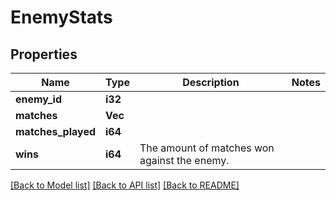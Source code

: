 # EnemyStats

## Properties

Name | Type | Description | Notes
------------ | ------------- | ------------- | -------------
**enemy_id** | **i32** |  | 
**matches** | **Vec<i64>** |  | 
**matches_played** | **i64** |  | 
**wins** | **i64** | The amount of matches won against the enemy. | 

[[Back to Model list]](../README.md#documentation-for-models) [[Back to API list]](../README.md#documentation-for-api-endpoints) [[Back to README]](../README.md)


